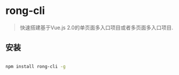 # rong-cli

> 快速搭建基于Vue.js 2.0的单页面多入口项目或者多页面多入口项目.


## 安装

```bash

npm install rong-cli -g

```


